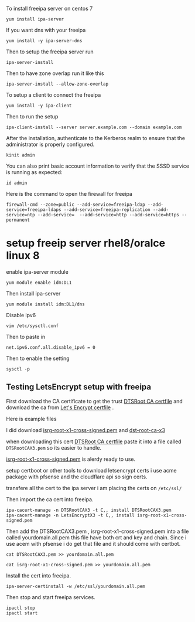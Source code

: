To install freeipa server on centos 7 
```
yum install ipa-server
```

If you want dns with your freeipa

```
yum install -y ipa-server-dns

```

Then to setup the freeipa server run 

```
ipa-server-install
```

Then to have zone overlap run it like this 
```
ipa-server-install --allow-zone-overlap
```

To setup a client to connect the freeipa 

```
yum install -y ipa-client
```
Then to run the setup 
```
ipa-client-install --server server.example.com --domain example.com
```
After the installation, authenticate to the Kerberos realm to ensure that the administrator is properly configured.
```
kinit admin
```
You can also print basic account information to verify that the SSSD service is running as expected:
```
id admin
```
Here is the command to open the firewall for freeipa 

```
firewall-cmd --zone=public --add-service=freeipa-ldap --add-service=freeipa-ldaps --add-service=freeipa-replication --add-service=ntp --add-service=  --add-service=http --add-service=https --permanent

```

# setup freeip server rhel8/oralce linux 8 

enable ipa-server module 

```
yum module enable idm:DL1
```
Then install ipa-server 
```
yum module install idm:DL1/dns
```

Disable ipv6
```
vim /etc/sysctl.conf
```
Then to paste in
```
net.ipv6.conf.all.disable_ipv6 = 0
```
Then to enable the setting
```
sysctl -p
```


## Testing LetsEncrypt setup with freeipa

First download the CA certificate to get the trust [DTSRoot CA certfile](https://www.identrust.com/certificates/trustid/root-download-x3.html) and download the ca from [Let's Encrypt certfile](https://letsencrypt.org/certificates/) .

Here is example files 

I did download [isrg-root-x1-cross-signed.pem](https://letsencrypt.org/certs/isrg-root-x1-cross-signed.pem) and [dst-root-ca-x3](https://www.identrust.com/dst-root-ca-x3)

when downloading this cert [DTSRoot CA certfile](https://www.identrust.com/certificates/trustid/root-download-x3.html) paste it into a file called
`DTSRootCAX3.pem` so its easier to handle.

[isrg-root-x1-cross-signed.pem](https://letsencrypt.org/certs/isrg-root-x1-cross-signed.pem) is alerdy ready to use. 


setup certboot or other tools to download letsencrypt certs i use acme package with pfsense and the cloudflare api so sign certs.

transfere all the cert to the ipa server i am placing the certs on `/etc/ssl/`

Then import the ca cert into freeipa.
```
ipa-cacert-manage -n DTSRootCAX3 -t C,, install DTSRootCAX3.pem
ipa-cacert-manage -n LetsEncryptX3 -t C,, install isrg-root-x1-cross-signed.pem
```

Then add the DTSRootCAX3.pem , isrg-root-x1-cross-signed.pem into a file called yourdomain.all.pem this file have both crt and key and chain. 
Since i use acem with pfsense i do get that file and it should come with certbot. 

```
cat DTSRootCAX3.pem >> yourdomain.all.pem
```
```
cat isrg-root-x1-cross-signed.pem >> yourdomain.all.pem
```
Install the cert into freeipa.
```
ipa-server-certinstall -w /etc/ssl/yourdomain.all.pem
```

Then stop and start freeipa services.
```
ipactl stop
ipactl start
```

